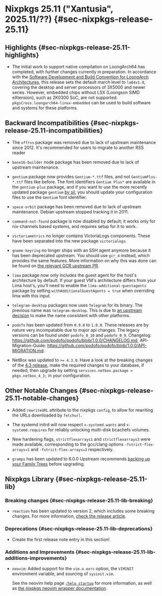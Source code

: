 # Nixpkgs 25.11 ("Xantusia", 2025.11/??) {#sec-nixpkgs-release-25.11}

## Highlights {#sec-nixpkgs-release-25.11-highlights}
<!-- To avoid merge conflicts, consider adding your item at an arbitrary place in the list instead. -->

- The initial work to support native compilation on LoongArch64 has completed, with further changes currently
  in preparation. In accordance with the [Software Development and Build Convention for LoongArch Architectures](https://github.com/loongson/la-softdev-convention),
  this release sets the default march level to `la64v1.0`, covering the desktop and server processors of 3X5000
  and newer series. However, embedded chips without LSX (Loongson SIMD eXtension), such as 2K0300 SoC, are not
  supported. `pkgsCross.loongarch64-linux-embedded` can be used to build software and systems for these platforms.

## Backward Incompatibilities {#sec-nixpkgs-release-25.11-incompatibilities}

<!-- To avoid merge conflicts, consider adding your item at an arbitrary place in the list instead. -->

- The `offrss` package was removed due to lack of upstream maintenance since 2012. It's recommended for users to migrate to another RSS reader

- `base16-builder` node package has been removed due to lack of upstream maintenance.
- `gentium` package now provides `Gentium-*.ttf` files, and not `GentiumPlus-*.ttf` files like before. The font identifiers `Gentium Plus*` are available in the `gentium-plus` package, and if you want to use the more recently updated package `gentium` [by sil](https://software.sil.org/gentium/), you should update your configuration files to use the `Gentium` font identifier.
- `space-orbit` package has been removed due to lack of upstream maintenance. Debian upstream stopped tracking it in 2011.
- `command-not-found` package is now disabled by default; it works only for nix-channels based systems, and requires setup for it to work.

- `victoriametrics` no longer contains VictoriaLogs components. These have been separated into the new package `victorialogs`.

- `gnome-keyring` no longer ships with an SSH agent anymore because it has been deprecated upstream. You should use `gcr_4` instead, which provides the same features. More information on why this was done can be found on [the relevant GCR upstream PR](https://gitlab.gnome.org/GNOME/gcr/-/merge_requests/67).

- `lima` package now only includes the guest agent for the host's architecture by default. If your guest VM's architecture differs from your Lima host's, you'll need to enable the `lima-additional-guestagents` package by setting `withAdditionalGuestAgents = true` when overriding lima with this input.

- `telegram-desktop` packages now uses `Telegram` for its binary. The previous name was `telegram-desktop`. This is due to [an upstream decision](https://github.com/telegramdesktop/tdesktop/commit/56ff5808a3d766f892bc3c3305afb106b629ef6f) to make the name consistent with other platforms.

- `podofo` has been updated from `0.9.8` to `1.0.0`. These releases are by nature very incompatable due to major api changes. The legacy versions can be found under `podofo_0_10` and `podofo_0_9`.
  Changelog: https://github.com/podofo/podofo/blob/1.0.0/CHANGELOG.md, API-Migration-Guide: https://github.com/podofo/podofo/blob/1.0.0/API-MIGRATION.md.

- NetBox was updated to `>= 4.3.0`. Have a look at the breaking changes
  of the [4.3 release](https://github.com/netbox-community/netbox/releases/tag/v4.2.0),
  make the required changes to your database, if needed, then upgrade by setting `services.netbox.package = pkgs.netbox_4_3;` in your configuration.

## Other Notable Changes {#sec-nixpkgs-release-25.11-notable-changes}

<!-- To avoid merge conflicts, consider adding your item at an arbitrary place in the list instead. -->

- Added `rewriteURL` attribute to the nixpkgs `config`, to allow for rewriting the URLs downloaded by `fetchurl`.

- The systemd initrd will now respect `x-systemd.wants` and `x-systemd.requires` for reliably unlocking multi-disk bcachefs volumes.

- New hardening flags, `strictflexarrays1` and `strictflexarrays3` were made available, corresponding to the gcc/clang options `-fstrict-flex-arrays=1` and `-fstrict-flex-arrays=3` respectively.

- `gramps` has been updated to 6.0.0
  Upstream recommends [backing up your Family Trees](https://gramps-project.org/wiki/index.php/Gramps_6.0_Wiki_Manual_-_Manage_Family_Trees#Backing_up_a_Family_Tree) before upgrading.

## Nixpkgs Library {#sec-nixpkgs-release-25.11-lib}

<!-- To avoid merge conflicts, consider adding your item at an arbitrary place in the list instead. -->

### Breaking changes {#sec-nixpkgs-release-25.11-lib-breaking}

- `reaction` has been updated to version 2, which includes some breaking changes.
  For more information, [check the release article](https://blog.ppom.me/en-reaction-v2).


### Deprecations {#sec-nixpkgs-release-25.11-lib-deprecations}

- Create the first release note entry in this section!


### Additions and Improvements {#sec-nixpkgs-release-25.11-lib-additions-improvements}

- `neovim`: Added support for the `vim.o.exrc` option, the `VIMINIT` environment variable, and sourcing of `sysinit.vim`.

  See the neovim help page [`:help startup`](https://neovim.io/doc/user/starting.html#startup) for more information, as well as [the nixpkgs neovim wrapper documentation](#neovim-custom-configuration).
